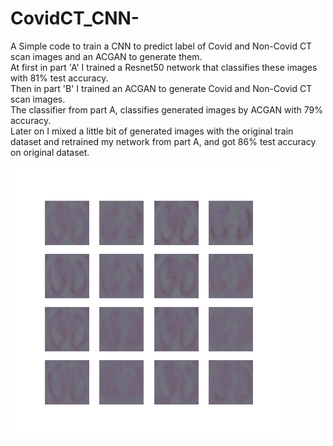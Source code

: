 # CovidCT_CNN-
A Simple code to train a CNN to predict label of Covid and Non-Covid CT scan images and an ACGAN to generate them.<br/>
At first in part 'A' I trained a Resnet50 network that classifies these images with 81% test accuracy.<br/>
Then in part 'B' I trained an ACGAN to generate Covid and Non-Covid CT scan images.<br/>
The classifier from part A, classifies generated images by ACGAN with 79% accuracy.<br/>
Later on I mixed a little bit of generated images with the original train dataset and retrained my network from part A, and got 86% test accuracy on original dataset.<br/>
<br/>
![alt text](https://github.com/Arminkhayati/CovidCT_CNN-/blob/main/ezgif-2-f3146e4642d7.gif?raw=true)


